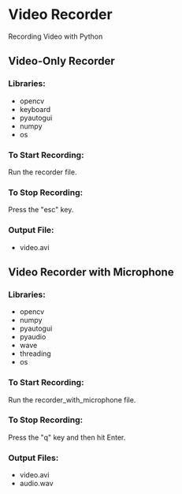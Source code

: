 # Video Recorder
Recording Video with Python

## Video-Only Recorder
### Libraries:
- opencv
- keyboard
- pyautogui
- numpy
- os

### To Start Recording:
Run the recorder file.

### To Stop Recording:
Press the "esc" key.

### Output File:
- video.avi

## Video Recorder with Microphone
### Libraries:
- opencv
- numpy
- pyautogui
- pyaudio
- wave
- threading
- os
### To Start Recording:
Run the recorder_with_microphone file.

### To Stop Recording:
Press the "q" key and then hit Enter.

### Output Files:
- video.avi
- audio.wav
